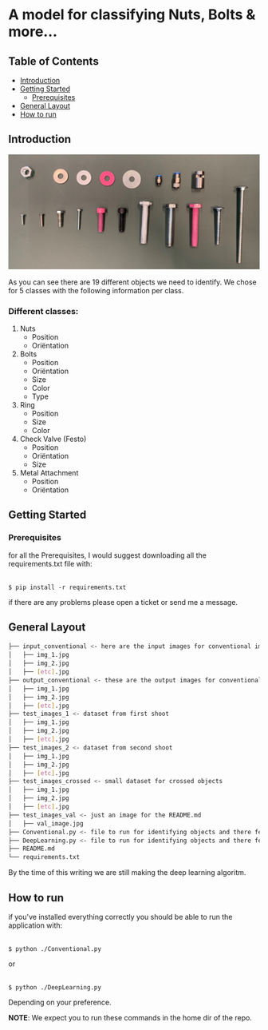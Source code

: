 # A model for classifying Nuts, Bolts & more...

## Table of Contents

+ [Introduction](#introduction)
+ [Getting Started](#getting_started)
    + [Prerequisites](#prerequisites)
+ [General Layout](#general_layout)
+ [How to run](#how_to_run)


## Introduction <a name = "introduction"></a>

![image of all parts](./test_images_val/val_image.jpg)

As you can see there are 19 different objects we need to identify. We chose for 5 classes with the following information per class.

### Different classes:

1. Nuts
    - Position
    - Oriëntation
2. Bolts
    - Position
    - Oriëntation
    - Size
    - Color
    - Type
3. Ring
    - Position
    - Size
    - Color
4. Check Valve (Festo)
    - Position
    - Oriëntation
    - Size
5. Metal Attachment
    - Position
    - Oriëntation

## Getting Started <a name = "getting_started"></a>

### Prerequisites  <a name = "prerequisites"></a>

for all the Prerequisites, I would suggest downloading all the requirements.txt file with:

```ShellSession

$ pip install -r requirements.txt
```

if there are any problems please open a ticket or send me a message.

## General Layout <a name = "general_layout"></a>

```bash
├── input_conventional <- here are the input images for conventional image processing
│   ├── img_1.jpg
│   ├── img_2.jpg
│   ├── [etc].jpg
├── output_conventional <- these are the output images for conventional image processing
│   ├── img_1.jpg
│   ├── img_2.jpg
│   ├── [etc].jpg
├── test_images_1 <- dataset from first shoot
│   ├── img_1.jpg
│   ├── img_2.jpg
│   ├── [etc].jpg
├── test_images_2 <- dataset from second shoot
│   ├── img_1.jpg
│   ├── img_2.jpg
│   ├── [etc].jpg
├── test_images_crossed <- small dataset for crossed objects
│   ├── img_1.jpg
│   ├── img_2.jpg
│   ├── [etc].jpg
├── test_images_val <- just an image for the README.md
│   ├── val_image.jpg
├── Conventional.py <- file to run for identifying objects and there features using conventional methods
├── DeepLearning.py <- file to run for identifying objects and there features using deep learning
├── README.md
└── requirements.txt
```

By the time of this writing we are still making the deep learning algoritm.

## How to run <a name = "how_to_run"></a>

if you've installed everything correctly you should be able to run the application with:

```ShellSession

$ python ./Conventional.py
```

or 

```ShellSession

$ python ./DeepLearning.py
```

Depending on your preference. 

**NOTE**: We expect you to run these commands in the home dir of the repo.